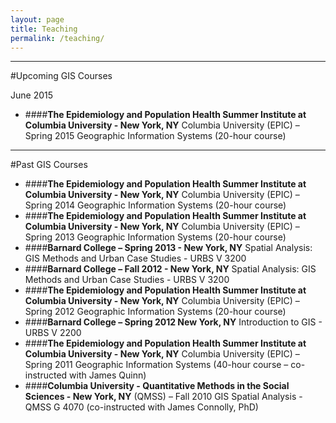 ```yaml
---
layout: page
title: Teaching
permalink: /teaching/
---
```


<!--This is the base Jekyll theme. You can find out more info about customizing your Jekyll theme, as well as basic Jekyll usage documentation at [jekyllrb.com](http://jekyllrb.com/)

You can find the source code for the Jekyll new theme at: [github.com/jglovier/jekyll-new](https://github.com/jglovier/jekyll-new)

You can find the source code for Jekyll at [github.com/jekyll/jekyll](https://github.com/jekyll/jekyll)
-->

---

#Upcoming GIS Courses

June 2015

* ####**The Epidemiology and Population Health Summer Institute at Columbia University - New York, NY** 
Columbia University (EPIC) – Spring 2015 
Geographic Information Systems (20-hour course) 

---

#Past GIS Courses
* ####**The Epidemiology and Population Health Summer Institute at Columbia University - New York, NY** 
Columbia University (EPIC) – Spring 2014 
Geographic Information Systems (20-hour course) 
* ####**The Epidemiology and Population Health Summer Institute at Columbia University - New York, NY** 
Columbia University (EPIC) – Spring 2013 
Geographic Information Systems (20-hour course) 
* ####**Barnard College – Spring 2013 - New York, NY** 
Spatial Analysis: GIS Methods and Urban Case Studies - URBS V 3200 
* ####**Barnard College – Fall 2012 - New York, NY** 
Spatial Analysis: GIS Methods and Urban Case Studies - URBS V 3200 
* ####**The Epidemiology and Population Health Summer Institute at Columbia University - New York, NY** 
Columbia University (EPIC) – Spring 2012 
Geographic Information Systems (20-hour course) 
* ####**Barnard College – Spring 2012 New York, NY** 
Introduction to GIS - URBS V 2200 
* ####**The Epidemiology and Population Health Summer Institute at Columbia University - New York, NY** 
Columbia University (EPIC) – Spring 2011 
Geographic Information Systems (40-hour course – co-instructed with James Quinn) 
* ####**Columbia University - Quantitative Methods in the Social Sciences - New York, NY** 
(QMSS) – Fall 2010 
GIS Spatial Analysis - QMSS G 4070 (co-instructed with James Connolly, PhD)